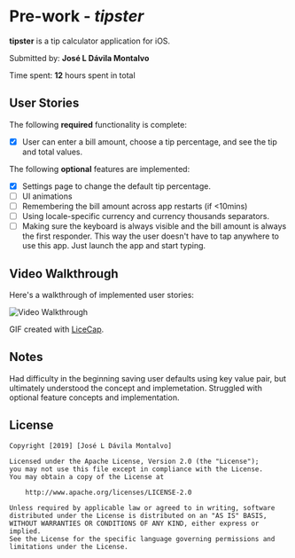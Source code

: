 # Pre-work - *tipster*

**tipster** is a tip calculator application for iOS.

Submitted by: **José L Dávila Montalvo**

Time spent: **12** hours spent in total

## User Stories

The following **required** functionality is complete:

* [x] User can enter a bill amount, choose a tip percentage, and see the tip and total values.

The following **optional** features are implemented:
* [x] Settings page to change the default tip percentage.
* [ ] UI animations
* [ ] Remembering the bill amount across app restarts (if <10mins)
* [ ] Using locale-specific currency and currency thousands separators.
* [ ] Making sure the keyboard is always visible and the bill amount is always the first responder. This way the user doesn't have to tap anywhere to use this app. Just launch the app and start typing.

## Video Walkthrough 

Here's a walkthrough of implemented user stories:

<img src='https://i.imgur.com/oH4yX8F.gif' width='' alt='Video Walkthrough' />

GIF created with [LiceCap](http://www.cockos.com/licecap/).

## Notes

Had difficulty in the beginning saving user defaults using key value pair, but ultimately understood the concept and implemetation. Struggled with optional feature concepts and implementation.  

## License

    Copyright [2019] [José L Dávila Montalvo]

    Licensed under the Apache License, Version 2.0 (the "License");
    you may not use this file except in compliance with the License.
    You may obtain a copy of the License at

        http://www.apache.org/licenses/LICENSE-2.0

    Unless required by applicable law or agreed to in writing, software
    distributed under the License is distributed on an "AS IS" BASIS,
    WITHOUT WARRANTIES OR CONDITIONS OF ANY KIND, either express or implied.
    See the License for the specific language governing permissions and
    limitations under the License.
